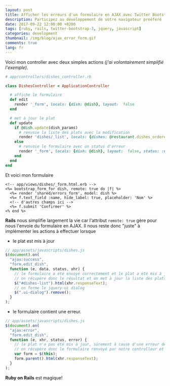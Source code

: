 ```yaml
---
layout: post
title: Afficher les erreurs d'un formulaire en AJAX avec Twitter Bootstrap et Rails
description: Participez au développement de votre navigateur preéferé
date: 2017-09-22 12:00:00 +0200
tags: [ruby, rails, twitter-bootstrap-3, jquery, javascript]
categories: development
thumbnail: /img/blog/ajax_error_form.gif
comments: true
lang: fr
---
```


Voici mon controller avec deux simples actions _(j'ai volontairement simplifié l'exemple)_.

```ruby
# app/controllers/dishes_controller.rb

class DishesController < ApplicationController

  # affiche le formulaire
  def edit
    render '_form', locals: {dish: @dish}, layout:  false
  end

  # met à jour le plat
  def update
    if @dish.update(dish_params)
      # renvoie la liste des plats avec la modification
      render 'dishes/_list', locals: {dishes: @restaurant.dishes_ordered}, layout: false
    else
      # renvoie le formulaire avec un status d'erreur
      render '_form', locals: {dish: @dish}, layout:  false, status: :unprocessable_entity
    end
  end
end
```

Et voici mon formulaire

```erb
<!-- app/views/dishes/_form.html.erb -->
<%= bootstrap_form_for dish, remote: true do |f| %>
  <%= render 'shared/errors_form', model: dish %>
  <%= f.text_field :name, hide_label: true, placeholder: 'Nom' %>
  <!-- d'autres champs ici -->
  <%= f.submit 'Confirmer' %>
<% end %>
```

**Rails** nous simplifie largement la vie car l'attribut `remote: true` gère pour nous l'envoie du formulaire en AJAX. Il nous reste donc "juste" à implémenter les actions à effectuer lorsque

- le plat est mis à jour

```javascript
// app/assets/javascripts/dishes.js
$(document).on(
  "ajax:success",
  "form.edit_dish",
  function (e, data, status, xhr) {
    // le formulaire a été envoyé correctement et le plat a été mis à jour
    // on récupère donc le résultat et on met à jour la liste des plats
    $("#dishes-list").html(xhr.responseText);
    // on ferme le jquery-ui dialog
    $(".ui-dialog").remove();
  }
);
```

- le formulaire contient une erreur.

```javascript
// app/assets/javascripts/dishes.js
$(document).on(
  "ajax:error",
  "form.edit_dish",
  function (e, xhr, status, error) {
    // le plat n'a pas été mis à jour, sûrement à cause d'une erreur de donnée,
    // on récupère donc le formulaire renvoyé par notre controlleur et on écrase l'ancien
    var form = $(this);
    form.parent().html(xhr.responseText);
  }
);
```

**Ruby on Rails** est magique!
